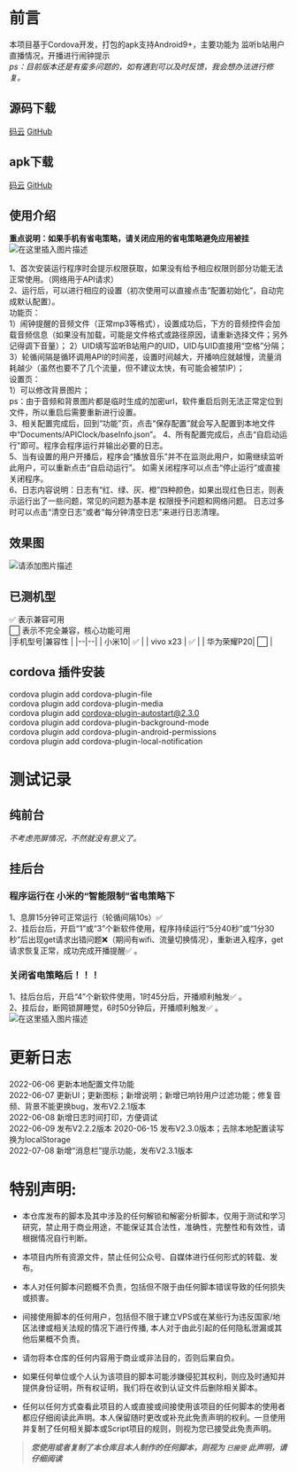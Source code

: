 ﻿# 前言

本项目基于Cordova开发，打包的apk支持Android9+，主要功能为 监听b站用户直播情况，开播进行闹钟提示  
*ps：目前版本还是有蛮多问题的，如有遇到可以及时反馈，我会想办法进行修复。*  
## 源码下载
[码云](https://gitee.com/ikaros-521/API-Clock) [GitHub](https://github.com/Ikaros-521/API-Clock)
## apk下载
[码云](https://gitee.com/ikaros-521/API-Clock/releases/v2.2.1) [GitHub](https://github.com/Ikaros-521/API-Clock/releases)
## 使用介绍
**重点说明：如果手机有省电策略，请关闭应用的省电策略避免应用被挂**
![在这里插入图片描述](https://img-blog.csdnimg.cn/2ee3b91f076741d68197329b5b1a66a0.png)


1、首次安装运行程序时会提示权限获取，如果没有给予相应权限则部分功能无法正常使用。（网络用于API请求）  
2、运行后，可以进行相应的设置（初次使用可以直接点击“配置初始化”，自动完成默认配置）。  
功能页：  
1）闹钟提醒的音频文件（正常mp3等格式），设置成功后，下方的音频控件会加载音频信息（如果没有加载，可能是文件格式或路径原因，请重新选择文件；另外记得调下音量）；
2）UID填写监听B站用户的UID，UID与UID直接用“空格”分隔；  
3）轮循间隔是循环调用API的时间差，设置时间越大，开播响应就越慢，流量消耗越少（虽然也要不了几个流量，但不建议太快，有可能会被禁IP）；  
设置页：  
1）可以修改背景图片；  
ps：由于音频和背景图片都是临时生成的加密url，软件重启后则无法正常定位到文件，所以重启后需要重新进行设置。  
3、相关配置完成后，回到“功能”页，点击“保存配置”就会写入配置到本地文件中“Documents/APIClock/baseInfo.json”。
4、所有配置完成后，点击“自启动运行”即可。程序会程序运行并输出必要的日志。  
5、当有设置的用户开播后，程序会“播放音乐”并不在监测此用户，如需继续监听此用户，可以重新点击“自启动运行”。
如需关闭程序可以点击“停止运行”或直接关闭程序。  
6、日志内容说明：日志有“红、绿、灰、橙”四种颜色，如果出现红色日志，则表示运行出了一些问题，常见的问题为基本是 权限授予问题和网络问题。
日志过多时可以点击“清空日志”或者“每分钟清空日志”来进行日志清理。  
  

## 效果图
![请添加图片描述](https://img-blog.csdnimg.cn/62cc7f8daf7547c491e4b3b92856e7dd.png)

## 已测机型
✅ 表示兼容可用  
⬜️ 表示不完全兼容，核心功能可用  
|手机型号|兼容性  |
|--|--|
| 小米10| ✅ |
| vivo x23 | ✅ |
| 华为荣耀P20| ⬜️ |

## cordova 插件安装

cordova plugin add cordova-plugin-file  
cordova plugin add cordova-plugin-media  
cordova plugin add cordova-plugin-autostart@2.3.0  
cordova plugin add cordova-plugin-background-mode  
cordova plugin add cordova-plugin-android-permissions  
cordova plugin add cordova-plugin-local-notification  

# 测试记录
## 纯前台
*不考虑亮屏情况，不然就没有意义了。*

## 挂后台
### 程序运行在 小米的“智能限制”省电策略下
1、息屏15分钟可正常运行（轮循间隔10s）✅   
2、挂后台后，开启“1”或“3”个新软件使用，程序持续运行“5分40秒”或“1分30秒”后出现get请求出错问题❌（期间有wifi、流量切换情况），重新进入程序，get请求恢复正常，成功完成开播提醒✅ 。  
### 关闭省电策略后！！！
1、挂后台后，开启“4”个新软件使用，1时45分后，开播顺利触发✅ 。  
2、挂后台，断网锁屏睡觉，6时50分钟后，开播顺利触发✅ 。  
![在这里插入图片描述](https://img-blog.csdnimg.cn/d249c2f338754cfbabbe6493e4a80b41.png)
# 更新日志

2022-06-06  更新本地配置文件功能  
2022-06-07  更新UI；更新图标；新增说明；新增已响铃用户过滤功能；修复音频、背景不能更换bug，发布V2.2.1版本  
2022-06-08  新增日志时间打印，方便调试  
2022-06-09  发布V2.2.2版本 
2020-06-15  发布V2.3.0版本；去除本地配置读写换为localStorage  
2022-07-08  新增“消息栏”提示功能，发布V2.3.1版本  

# 特别声明:

- 本仓库发布的脚本及其中涉及的任何解锁和解密分析脚本，仅用于测试和学习研究，禁止用于商业用途，不能保证其合法性，准确性，完整性和有效性，请根据情况自行判断。

- 本项目内所有资源文件，禁止任何公众号、自媒体进行任何形式的转载、发布。

- 本人对任何脚本问题概不负责，包括但不限于由任何脚本错误导致的任何损失或损害。

- 间接使用脚本的任何用户，包括但不限于建立VPS或在某些行为违反国家/地区法律或相关法规的情况下进行传播, 本人对于由此引起的任何隐私泄漏或其他后果概不负责。

- 请勿将本仓库的任何内容用于商业或非法目的，否则后果自负。

- 如果任何单位或个人认为该项目的脚本可能涉嫌侵犯其权利，则应及时通知并提供身份证明，所有权证明，我们将在收到认证文件后删除相关脚本。

- 任何以任何方式查看此项目的人或直接或间接使用该项目的任何脚本的使用者都应仔细阅读此声明。本人保留随时更改或补充此免责声明的权利。一旦使用并复制了任何相关脚本或Script项目的规则，则视为您已接受此免责声明。


> ***您使用或者复制了本仓库且本人制作的任何脚本，则视为 `已接受` 此声明，请仔细阅读***
